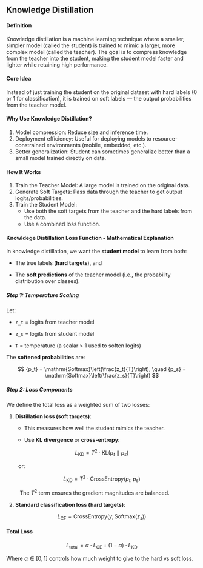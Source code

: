## Knowledge Distillation

#### Definition

Knowledge distillation is a machine learning technique where a smaller, simpler model (called the student) is trained to mimic a larger, more complex model (called the teacher). The goal is to compress knowledge from the teacher into the student, making the student model faster and lighter while retaining high performance.

#### Core Idea

Instead of just training the student on the original dataset with hard labels (0 or 1 for classification), it is trained on soft labels — the output probabilities from the teacher model.

#### Why Use Knowledge Distillation?

1. Model compression: Reduce size and inference time.
2. Deployment efficiency: Useful for deploying models to resource-constrained environments (mobile, embedded, etc.).
3. Better generalization: Student can sometimes generalize better than a small model trained directly on data.

#### How It Works

1. Train the Teacher Model: A large model is trained on the original data.
2. Generate Soft Targets: Pass data through the teacher to get output logits/probabilities.
3. Train the Student Model:
   - Use both the soft targets from the teacher and the hard labels from the data.
   - Use a combined loss function.

#### Knowldege Distillation Loss Function - Mathematical Explanation

In knowledge distillation, we want the **student model** to learn from both:

- The true labels (**hard targets**), and

- The **soft predictions** of the teacher model (i.e., the probability distribution over classes).

##### Step 1: Temperature Scaling

Let:

- `z_t` = logits from teacher model

- `z_s` = logits from student model

- `T` = temperature (a scalar > 1 used to soften logits)

The **softened probabilities** are:

$$
{p_t} = \mathrm{Softmax}\left(\frac{z_t}{T}\right), \quad {p_s} = \mathrm{Softmax}\left(\frac{z_s}{T}\right)
$$

##### Step 2: Loss Components

We define the total loss as a weighted sum of two losses:

1. **Distillation loss (soft targets)**:
   
   - This measures how well the student mimics the teacher.
   
   - Use **KL divergence** or **cross-entropy**:

$$
L_{\mathrm{KD}} = T^2 \cdot \mathrm{KL}(p_t \parallel p_s)
$$

          or:

$$
L_{\mathrm{KD}} = T^2 \cdot \mathrm{CrossEntropy}(p_t, p_s)
$$

          The $T^2$ term ensures the gradient magnitudes are balanced.

2. **Standard classification loss (hard targets)**:

$$
L_{\mathrm{CE}} = \mathrm{CrossEntropy}(y, \mathrm{Softmax}(z_s))
$$

#### Total Loss

$$
L_{\text{total}} = \alpha \cdot L_{\mathrm{CE}} + (1 - \alpha) \cdot L_{\mathrm{KD}}
$$

Where $α∈[0,1]$ controls how much weight to give to the hard vs soft loss.






